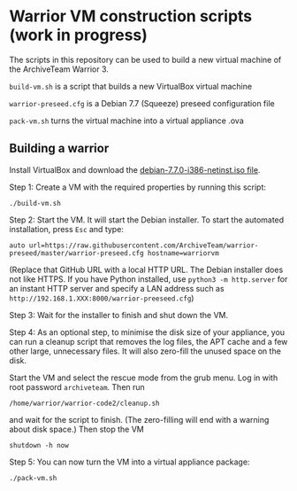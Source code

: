 Warrior VM construction scripts (work in progress)
==================================================

The scripts in this repository can be used to build a new virtual machine of the ArchiveTeam Warrior 3.

<code>build-vm.sh</code> is a script that builds a new VirtualBox virtual machine

<code>warrior-preseed.cfg</code> is a Debian 7.7 (Squeeze) preseed configuration file

<code>pack-vm.sh</code> turns the virtual machine into a virtual appliance .ova


Building a warrior
------------------

Install VirtualBox and download the [debian-7.7.0-i386-netinst.iso file](https://www.debian.org/CD/).

Step 1: Create a VM with the required properties by running this script:

    ./build-vm.sh

Step 2: Start the VM. It will start the Debian installer. To start the automated installation, press <code>Esc</code> and type:

    auto url=https://raw.githubusercontent.com/ArchiveTeam/warrior-preseed/master/warrior-preseed.cfg hostname=warriorvm

(Replace that GitHub URL with a local HTTP URL. The Debian installer does not like HTTPS. If you have Python installed, use `python3 -m http.server` for an instant HTTP server and specify a LAN address such as `http://192.168.1.XXX:8000/warrior-preeseed.cfg`)

Step 3: Wait for the installer to finish and shut down the VM.

Step 4: As an optional step, to minimise the disk size of your appliance, you can run a cleanup script that removes the log files, the APT cache and a few other large, unnecessary files. It will also zero-fill the unused space on the disk.

Start the VM and select the rescue mode from the grub menu. Log in with root password `archiveteam`. Then run

    /home/warrior/warrior-code2/cleanup.sh

and wait for the script to finish. (The zero-filling will end with a warning about disk space.) Then stop the VM

    shutdown -h now

Step 5: You can now turn the VM into a virtual appliance package:

    ./pack-vm.sh

